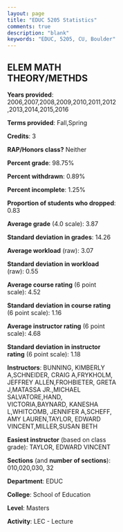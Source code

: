 ```yaml
---
layout: page
title: "EDUC 5205 Statistics"
comments: true
description: "blank"
keywords: "EDUC, 5205, CU, Boulder"
--- 
```

<head>
<script src="https://ajax.googleapis.com/ajax/libs/jquery/2.1.3/jquery.min.js"></script>
<script src="https://dl.dropboxusercontent.com/s/pc42nxpaw1ea4o9/highcharts.js?dl=0"></script>
<!-- <script src="../assets/js/highcharts.js"></script> -->
<style type="text/css">@font-face {
	font-family: "Bebas Neue";
	src: url(https://www.filehosting.org/file/details/544349/BebasNeue%20Regular.otf) format("opentype");
	}
	h1.Bebas { 
		font-family: "Bebas Neue", Verdana, Tahoma;
	}
</style>
</head>
<body>
	<div id="container" style="float: right; width: 45%; height: 88%; margin-left: 2.5%; margin-right: 2.5%;"></div>
	<script language="JavaScript">
		$(document).ready(function() {
		var chart = {type: 'column'};
		var title = {text: 'Grade Distribution'};
		var xAxis = {categories: ['A','B','C','D','F'],crosshair: true};
		var yAxis = {min: 0,title: {text: 'Percentage'}};
		var tooltip = {headerFormat: '<center><b><span style="font-size:20px">{point.key}</span></b></center>',
		               pointFormat: '<td style="padding:0"><b>{point.y:.1f}%</b></td>',
		               footerFormat: '</table>',shared: true,useHTML: true};
		var plotOptions = {column: {pointPadding: 0.0,borderWidth: 0}};  
		var credits = {enabled: false};var series= [{name: 'Percent',data: [91.13,7.75,1.13,0.0,0.0,]}];
		var json = {};
		json.chart = chart;
		json.title = title;
		json.tooltip = tooltip;
		json.xAxis = xAxis;
		json.yAxis = yAxis;  
		json.series = series;
		json.plotOptions = plotOptions;  
		json.credits = credits;
		$('#container').highcharts(json);
	});
	</script>
</body>
			   
## ELEM MATH THEORY/METHDS

**Years provided**: 2006,2007,2008,2009,2010,2011,2012,2013,2014,2015,2016

**Terms provided**: Fall,Spring

**Credits**: 3

**RAP/Honors class?** Neither

**Percent grade**: 98.75%

**Percent withdrawn**: 0.89%

**Percent incomplete**: 1.25%

**Proportion of students who dropped**: 0.83

**Average grade** (4.0 scale): 3.87

**Standard deviation in grades**: 14.26

**Average workload** (raw): 3.07

**Standard deviation in workload** (raw): 0.55

**Average course rating** (6 point scale): 4.52

**Standard deviation in course rating** (6 point scale): 1.16

**Average instructor rating** (6 point scale): 4.68

**Standard deviation in instructor rating** (6 point scale): 1.18

**Instructors**: BUNNING, KIMBERLY A,SCHNEIDER, CRAIG A,FRYKHOLM, JEFFREY ALLEN,FROHBIETER, GRETA J,MATASSA JR.,MICHAEL SALVATORE,HAND, VICTORIA,BAYNARD, KANESHA L,WHITCOMB, JENNIFER A,SCHEFF, AMY LAUREN,TAYLOR, EDWARD VINCENT,MILLER,SUSAN BETH

**Easiest instructor** (based on class grade): TAYLOR, EDWARD VINCENT

**Sections** (and **number of sections**): 010,020,030, 32

**Department**: EDUC

**College**: School of Education

**Level**: Masters

**Activity**: LEC - Lecture